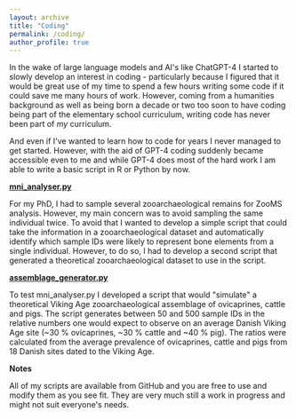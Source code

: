 ```yaml
---
layout: archive
title: "Coding"
permalink: /coding/
author_profile: true
---
```

In the wake of large language models and AI's like ChatGPT-4 I started to slowly develop an interest in coding - particularly because I figured that it would be great use of my time to spend a few hours writing some code if it could save me many hours of work. However, coming from a humanities background as well as being born a decade or two too soon to have coding being part of the elementary school curriculum, writing code has never been part of *my* curriculum. 

And even if I've wanted to learn how to code for years I never managed to get started. However, with the aid of GPT-4 coding suddenly became accessible even to me and while GPT-4 does most of the hard work I am able to write a basic script in R or Python by now. 

**[mni_analyser.py](https://github.com/jhj-proteomics/mni_analyser)**

For my PhD, I had to sample several zooarchaeological remains for ZooMS analysis. However, my main concern was to avoid sampling the same individual twice. To avoid that I wanted to develop a simple script that could take the information in a zooarchaeological dataset and automatically identify which sample IDs were likely to represent bone elements from a single individual. However, to do so, I had to develop a second script that generated a theoretical zooarchaeological dataset to use in the script. 

**[assemblage_generator.py](https://github.com/jhj-proteomics/assemblage_generator)**

To test mni_analyser.py I developed a script that would "simulate" a theoretical Viking Age zooarchaeological assemblage of ovicaprines, cattle and pigs. The script generates between 50 and 500 sample IDs in the relative numbers one would expect to observe on an average Danish Viking Age site (~30 % ovicaprines, ~30 % cattle and ~40 % pig). The ratios were calculated from the average prevalence of ovicaprines, cattle and pigs from 18 Danish sites dated to the Viking Age. 

**Notes**

All of my scripts are available from GitHub and you are free to use and modify them as you see fit. They are very much still a work in progress and might not suit everyone's needs. 

